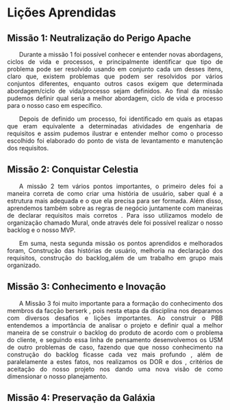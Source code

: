 # Lições Aprendidas

## Missão 1: Neutralização do Perigo Apache

<p align="justify">&emsp;&emsp;Durante a missão 1 foi possível conhecer e entender novas abordagens, ciclos de vida e processos, e principalmente identificar que tipo de problema pode ser resolvido usando em conjunto cada um desses itens, claro que, existem problemas que podem ser resolvidos por vários conjuntos diferentes, enquanto outros casos exigem que  determinada abordagem/ciclo de vida/processo sejam definidos. Ao final da missão pudemos definir qual seria a melhor abordagem, ciclo de vida e processo para o nosso caso em específico.</p>

<p align="justify">&emsp;&emsp;Depois de definido um processo, foi identificado em quais as etapas que eram equivalente a determinadas atividades de engenharia de requisitos e assim pudemos ilustrar e entender melhor como o processo escolhido foi elaborado do ponto de vista de levantamento e manutenção dos requisitos.</p>

## Missão 2: Conquistar Celestia

<p align="justify">&emsp;&emsp;A missão 2 tem vários pontos importantes, o primeiro deles foi a maneira correta de como criar uma história de usuário, saber qual é a estrutura mais adequada e o que ela precisa para ser formada. Além disso, aprendemos também sobre as regras de negócio juntamente com maneiras de declarar requisitos mais corretos . Para isso utilizamos modelo de organização chamado Mural, onde através dele foi possível realizar o nosso backlog e o nosso MVP.</p>

<p align="justify">&emsp;&emsp;Em suma, nesta segunda missão os pontos aprendidos e melhorados foram, Construção das histórias de usuário, melhoria na declaração dos requisitos, construção do backlog,além de um trabalho em grupo mais organizado.</p>


## Missão 3: Conhecimento e Inovação

<p align="justify">&emsp;&emsp;A Missão 3 foi muito importante para a formação do conhecimento dos membros da facção berserk , pois nesta etapa da disciplina nos deparamos com diversos desafios e lições importantes. Ao construir o PBB entendemos a importância de analisar o projeto e definir qual a melhor maneira de se construir o backlog do produto de acordo com o problema do cliente, e seguindo essa linha de pensamento desenvolvemos os USM de outro problemas de caso, fazendo que que nosso conhecimento na construção do backlog ficasse cada vez mais profundo , além de paralelamente a estes fatos, nos realizamos os DOR e dos , critérios de aceitação do nosso projeto nos dando uma nova visão de como dimensionar o nosso planejamento.</p>


## Missão 4: Preservação da Galáxia